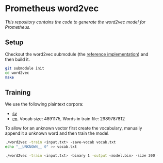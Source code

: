 # Prometheus word2vec
*This repository contains the code to generate the word2vec model for Prometheus.*

## Setup
Checkout the word2vec submodule (the [reference implementation](https://github.com/tmikolov/word2vec)) and then build it.
```bash
git submodule init
cd word2vec
make
```

## Training
We use the following plaintext corpora:

- [sv]()
- [en](https://www.dropbox.com/sh/lgzu8a90a0fvkl8/AAC_JbCXuOvuJMu7FTD5nnw9a?dl=0). Vocab size: 4891175, Words in train file: 2989787812

To allow for an unknown vector first create the vocabulary, manually append it a
unknown word and then train the model.

```bash
./word2vec -train <input.txt> -save-vocab vocab.txt
echo "__UNKNOWN__ 0" >> vocab.txt
```

```bash
./word2vec -train <input.txt> -binary 1 -output <model.bin> -size 300 -window 5 -sample 1e-4 -negative 5 -hs 0 -cbow 1 -iter 3 -read-vocab vocab.txt -threads 4
```
